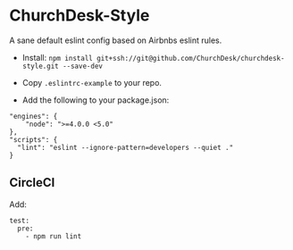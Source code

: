# ChurchDesk-Style

A sane default eslint config based on Airbnbs eslint rules.

* Install:
```npm install git+ssh://git@github.com/ChurchDesk/churchdesk-style.git --save-dev```

* Copy `.eslintrc-example` to your repo.


* Add the following to your package.json:
```
"engines": {
    "node": ">=4.0.0 <5.0"
}, 
"scripts": {
  "lint": "eslint --ignore-pattern=developers --quiet ."
}
```

## CircleCI
Add:
```
test:
  pre:
    - npm run lint
```